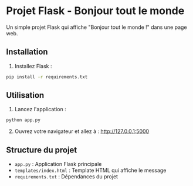 # Projet Flask - Bonjour tout le monde

Un simple projet Flask qui affiche "Bonjour tout le monde !" dans une page web.

## Installation

1. Installez Flask :
```bash
pip install -r requirements.txt
```

## Utilisation

1. Lancez l'application :
```bash
python app.py
```

2. Ouvrez votre navigateur et allez à : http://127.0.0.1:5000

## Structure du projet

- `app.py` : Application Flask principale
- `templates/index.html` : Template HTML qui affiche le message
- `requirements.txt` : Dépendances du projet
